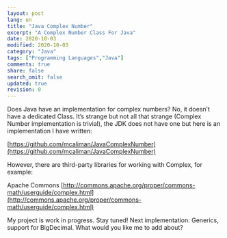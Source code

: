 ```yaml
---
layout: post
lang: en
title: "Java Complex Number"
excerpt: "A Complex Number Class For Java"
date: 2020-10-03
modified: 2020-10-03
category: "Java"
tags: ["Programming Languages","Java"]
comments: true
share: false
search_omit: false
updated: true
revision: 0
---
```


Does Java have an implementation for complex numbers? No, it doesn’t have a dedicated Class. It’s strange but not all that strange (Complex Number implementation is trivial), the JDK does not have one but here is an implementation I have written: 

[https://github.com/mcaliman/JavaComplexNumber](https://github.com/mcaliman/JavaComplexNumber)

However, there are third-party libraries for working with Complex, for example:

Apache Commons [http://commons.apache.org/proper/commons-math/userguide/complex.html](http://commons.apache.org/proper/commons-math/userguide/complex.html)

My project is work in progress. Stay tuned! Next implementation: Generics, support for BigDecimal. What would you like me to add about?
